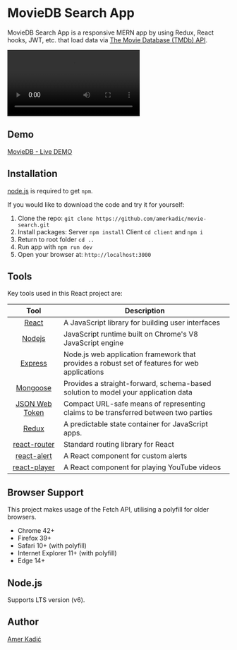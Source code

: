 # MovieDB Search App 

MovieDB Search App  is a responsive MERN app by using Redux, React hooks, JWT, etc. that load data via [The Movie Database (TMDb) API](https://www.themoviedb.org/documentation/api).

![](https://i.imgur.com/E1KN256.mp4)

## Demo
[MovieDB - Live DEMO](https://guarded-headland-38373.herokuapp.com)

## Installation
[node.js](http://nodejs.org/download/) is required to get ``npm``.

If you would like to download the code and try it for yourself:

1. Clone the repo: `git clone https://github.com/amerkadic/movie-search.git`
2. Install packages: Server `npm install`  Client `cd client`  and `npm i`
3. Return to root folder `cd ..`
4. Run app with `npm run dev`
5. Open your browser at: `http://localhost:3000`


## Tools
Key tools used in this React project are:

| Tool             | Description   |
| :-------------:|--------------|
| [React](https://reactjs.org/) | A JavaScript library for building user interfaces |
| [Nodejs](https://nodejs.org/en/) |  JavaScript runtime built on Chrome's V8 JavaScript engine |
| [Express](https://expressjs.com/) | Node.js web application framework that provides a robust set of features for web applications |
| [Mongoose](https://mongoosejs.com/) | Provides a straight-forward, schema-based solution to model your application data |
| [JSON Web Token](https://jwt.io/) | Compact URL-safe means of representing claims to be transferred between two parties |
| [Redux](https://redux.js.org/) | A predictable state container for JavaScript apps. |
| [react-router](https://reactrouter.com/) | Standard routing library for React |
| [react-alert](https://www.npmjs.com/package/react-alert) |  A React component for custom alerts |
| [react-player](https://www.npmjs.com/package/react-player) | A React component for playing YouTube videos |

## Browser Support
This project makes usage of the Fetch API, utilising a polyfill for older browsers.

- Chrome 42+
- Firefox 39+
- Safari 10+ (with polyfill)
- Internet Explorer 11+ (with polyfill)
- Edge 14+

## Node.js
Supports LTS version (v6).

## Author
[Amer Kadić](https://github.com/amerkadic)

